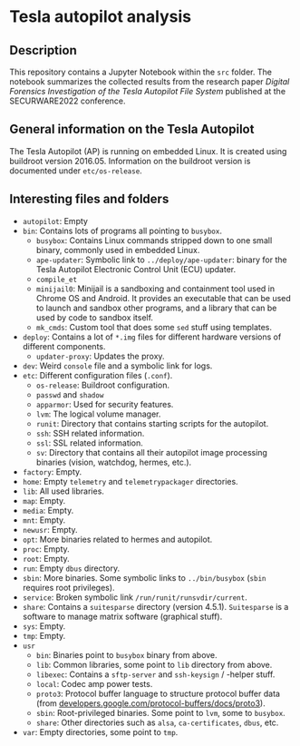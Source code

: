 # Tesla autopilot analysis

## Description

This repository contains a Jupyter Notebook within the `src` folder. The notebook summarizes the collected results from the research paper *Digital Forensics Investigation of the Tesla Autopilot File System* published at the SECURWARE2022 conference.

## General information on the Tesla Autopilot

The Tesla Autopilot (AP) is running on embedded Linux. It is created using buildroot version 2016.05. Information on the buildroot version is documented under `etc/os-release`.

## Interesting files and folders

- `autopilot`: Empty
- `bin`: Contains lots of programs all pointing to `busybox`.
  - `busybox`: Contains Linux commands stripped down to one small binary, commonly used in embedded Linux.
  - `ape-updater`: Symbolic link to `../deploy/ape-updater`: binary for the Tesla Autopilot Electronic Control Unit (ECU) updater.
  - `compile_et`
  - `minijail0`: Minijail is a sandboxing and containment tool used in Chrome OS and Android. It provides an executable that can be used to launch and sandbox other programs, and a library that can be used by code to sandbox itself.
  - `mk_cmds`: Custom tool that does some `sed` stuff using templates.
- `deploy`: Contains a lot of `*.img` files for different hardware versions of different components.
  - `updater-proxy`: Updates the proxy.
- `dev`: Weird `console` file and a symbolic link for logs.
- `etc`: Different configuration files (`.conf`).
  - `os-release`: Buildroot configuration.
  - `passwd` and `shadow`
  - `apparmor`: Used for security features.
  - `lvm`: The logical volume manager.
  - `runit`: Directory that contains starting scripts for the autopilot.
  - `ssh`: SSH related information.
  - `ssl`: SSL related information.
  - `sv`: Directory that contains all their autopilot image processing binaries (vision, watchdog, hermes, etc.).
- `factory`: Empty.
- `home`: Empty `telemetry` and `telemetrypackager` directories.
- `lib`: All used libraries.
- `map`: Empty.
- `media`: Empty.
- `mnt`: Empty.
- `newusr`: Empty.
- `opt`: More binaries related to hermes and autopilot.
- `proc`: Empty.
- `root`: Empty.
- `run`: Empty `dbus` directory.
- `sbin`: More binaries. Some symbolic links to `../bin/busybox` (`sbin` requires root privileges).
- `service`: Broken symbolic link `/run/runit/runsvdir/current`.
- `share`: Contains a `suitesparse` directory (version 4.5.1). `Suitesparse` is a software to manage matrix software (graphical stuff).
- `sys`: Empty.
- `tmp`: Empty.
- `usr`
  - `bin`: Binaries point to `busybox` binary from above.
  - `lib`: Common libraries, some point to `lib` directory from above.
  - `libexec`: Contains a `sftp-server` and `ssh-keysign` / -helper stuff.
  - `local`: Codec amp power tests.
  - `proto3`: Protocol buffer language to structure protocol buffer data (from [developers.google.com/protocol-buffers/docs/proto3](developers.google.com/protocol-buffers/docs/proto3)).
  - `sbin`: Root-privileged binaries. Some point to `lvm`, some to `busybox`.
  - `share`: Other directories such as `alsa`, `ca-certificates`, `dbus`, etc.
- `var`: Empty directories, some point to `tmp`.
